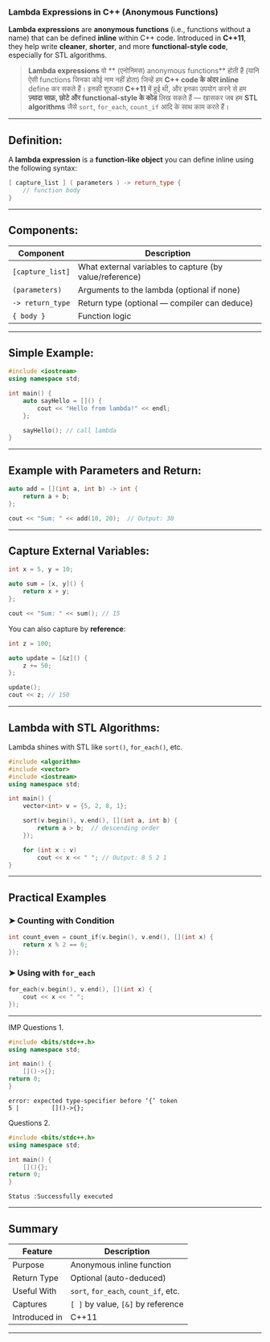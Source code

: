 ### Lambda Expressions in C++ (Anonymous Functions)

**Lambda expressions** are **anonymous functions** (i.e., functions without a name) that can be defined **inline** within C++ code. Introduced in **C++11**, they help write **cleaner**, **shorter**, and more **functional-style code**, especially for STL algorithms.
>**Lambda expressions** वो ** (एनोनिमस) anonymous functions** होती हैं (यानि ऐसी functions जिनका कोई नाम नहीं होता) जिन्हें हम **C++ code के अंदर inline** define कर सकते हैं। इनकी शुरुआत **C++11** में हुई थी, और इनका उपयोग करने से हम **ज़्यादा साफ़, छोटे और functional-style के कोड** लिख सकते हैं — खासकर जब हम **STL algorithms** जैसे `sort`, `for_each`, `count_if` आदि के साथ काम करते हैं।

---

## Definition:

A **lambda expression** is a **function-like object** you can define inline using the following syntax:

```cpp
[ capture_list ] ( parameters ) -> return_type {
    // function body
}
```

---

## Components:

| Component        | Description                                             |
| ---------------- | ------------------------------------------------------- |
| `[capture_list]` | What external variables to capture (by value/reference) |
| `(parameters)`   | Arguments to the lambda (optional if none)              |
| `-> return_type` | Return type (optional — compiler can deduce)            |
| `{ body }`       | Function logic                                          |

---

## Simple Example:

```cpp
#include <iostream>
using namespace std;

int main() {
    auto sayHello = []() {
        cout << "Hello from lambda!" << endl;
    };

    sayHello(); // call lambda
}
```

---

## Example with Parameters and Return:

```cpp
auto add = [](int a, int b) -> int {
    return a + b;
};

cout << "Sum: " << add(10, 20);  // Output: 30
```

---

## Capture External Variables:

```cpp
int x = 5, y = 10;

auto sum = [x, y]() {
    return x + y;
};

cout << "Sum: " << sum(); // 15
```

You can also capture by **reference**:

```cpp
int z = 100;

auto update = [&z]() {
    z += 50;
};

update();
cout << z; // 150
```

---

## Lambda with STL Algorithms:

Lambda shines with STL like `sort()`, `for_each()`, etc.

```cpp
#include <algorithm>
#include <vector>
#include <iostream>
using namespace std;

int main() {
    vector<int> v = {5, 2, 8, 1};

    sort(v.begin(), v.end(), [](int a, int b) {
        return a > b;  // descending order
    });

    for (int x : v)
        cout << x << " "; // Output: 8 5 2 1
}
```

---

## Practical Examples

### ➤ Counting with Condition

```cpp
int count_even = count_if(v.begin(), v.end(), [](int x) {
    return x % 2 == 0;
});
```

### ➤ Using with `for_each`

```cpp
for_each(v.begin(), v.end(), [](int x) {
    cout << x << " ";
});
```
---
IMP Questions 1.
```cpp
#include <bits/stdc++.h>
using namespace std;

int main() {
	[]()->{};
return 0;
}
```
```
error: expected type-specifier before ‘{’ token
5 |         []()->{};
```
Questions 2.
```cpp
#include <bits/stdc++.h>
using namespace std;

int main() {
	[](){};
return 0;
}
```
```
Status :Successfully executed
```
---

## Summary

| Feature       | Description                          |
| ------------- | ------------------------------------ |
| Purpose       | Anonymous inline function            |
| Return Type   | Optional (auto-deduced)              |
| Useful With   | `sort`, `for_each`, `count_if`, etc. |
| Captures      | `[ ]` by value, `[&]` by reference   |
| Introduced in | C++11                                |

---




